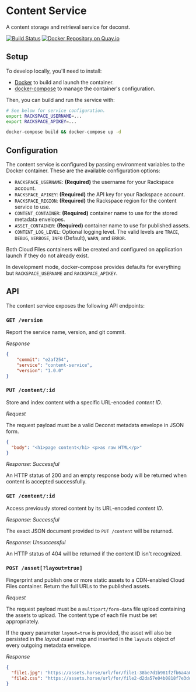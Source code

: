 # Content Service

A content storage and retrieval service for deconst.

[![Build Status](https://travis-ci.org/deconst/content-service.svg?branch=master)](https://travis-ci.org/deconst/content-service)
[![Docker Repository on Quay.io](https://quay.io/repository/deconst/content-service/status "Docker Repository on Quay.io")](https://quay.io/repository/deconst/content-service)

## Setup

To develop locally, you'll need to install:

 * [Docker](https://docs.docker.com/installation/#installation) to build and launch the container.
 * [docker-compose](https://docs.docker.com/compose/install/) to manage the container's configuration.

Then, you can build and run the service with:

```bash
# See below for service configuration.
export RACKSPACE_USERNAME=...
export RACKSPACE_APIKEY=...

docker-compose build && docker-compose up -d
```

## Configuration

The content service is configured by passing environment variables to the Docker container. These are the available configuration options:

 * `RACKSPACE_USERNAME`: **(Required)** the username for your Rackspace account.
 * `RACKSPACE_APIKEY`: **(Required)** the API key for your Rackspace account.
 * `RACKSPACE_REGION`: **(Required)** the Rackspace region for the content service to use.
 * `CONTENT_CONTAINER`: **(Required)** container name to use for the stored metadata envelopes.
 * `ASSET_CONTAINER`: **(Required)** container name to use for published assets.
 * `CONTENT_LOG_LEVEL`: Optional logging level. The valid levels are `TRACE`, `DEBUG`, `VERBOSE`, `INFO` (Default), `WARN`, and `ERROR`.

Both Cloud Files containers will be created and configured on application launch if they do not already exist.

In development mode, docker-compose provides defaults for everything but `RACKSPACE_USERNAME` and `RACKSPACE_APIKEY`.

## API

The content service exposes the following API endpoints:

### `GET /version`

Report the service name, version, and git commit.

*Response*

```json
{
    "commit": "e2af254",
    "service": "content-service",
    "version": "1.0.0"
}
```

### `PUT /content/:id`

Store and index content with a specific URL-encoded *content ID*.

*Request*

The request payload must be a valid Deconst metadata envelope in JSON form.

```json
{
  "body": "<h1>page content</h1> <p>as raw HTML</p>"
}
```

*Response: Successful*

An HTTP status of 200 and an empty response body will be returned when content is accepted successfully.

### `GET /content/:id`

Access previously stored content by its URL-encoded *content ID*.

*Response: Successful*

The exact JSON document provided to `PUT /content` will be returned.

*Response: Unsuccessful*

An HTTP status of 404 will be returned if the content ID isn't recognized.

### `POST /asset[?layout=true]`

Fingerprint and publish one or more static assets to a CDN-enabled Cloud Files container. Return the full URLs to the published assets.

*Request*

The request payload must be a `multipart/form-data` file upload containing the assets to upload. The content type of each file must be set appropriately.

If the query parameter `layout=true` is provided, the asset will also be persisted in the *layout asset map* and inserted in the `layouts` object of every outgoing metadata envelope.

*Response*

```json
{
  "file1.jpg": "https://assets.horse/url/for/file1-38be7d1b981f2fb6a4a0a052453f887373dc1fe8.jpg",
  "file2.css": "https://assets.horse/url/for/file2-d2da57e04b0818f7e3dd18da3b73c9b54a73cbe5.css"
}
```

